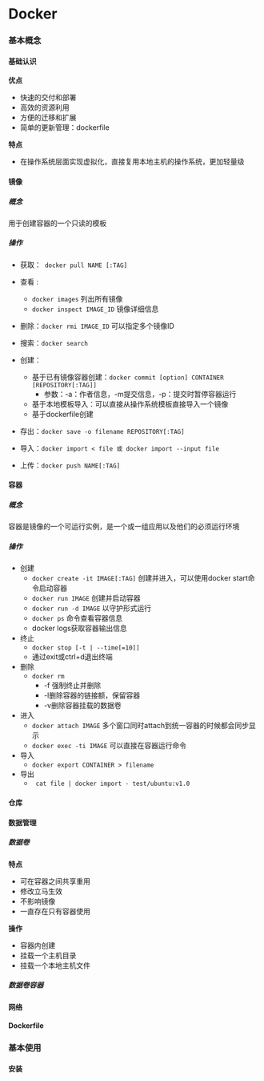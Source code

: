 # Docker

### 基本概念

#### 基础认识

**优点**

- 快速的交付和部署
- 高效的资源利用
- 方便的迁移和扩展
- 简单的更新管理：dockerfile

**特点**

- 在操作系统层面实现虚拟化，直接复用本地主机的操作系统，更加轻量级

#### 镜像

##### 概念

用于创建容器的一个只读的模板

##### 操作

- 获取：``` docker pull NAME [:TAG]``` 
- 查看  : 
  - ```docker images``` 列出所有镜像
  - ```docker inspect IMAGE_ID```  镜像详细信息
- 删除：```docker rmi IMAGE_ID``` 可以指定多个镜像ID
- 搜索：```docker search``` 
- 创建：
  - 基于已有镜像容器创建：```docker commit [option] CONTAINER [REPOSITORY[:TAG]] ``` 
    - 参数：-a：作者信息，-m提交信息，-p：提交时暂停容器运行
  - 基于本地模板导入：可以直接从操作系统模板直接导入一个镜像
  - 基于dockerfile创建

- 存出：```docker save -o filename REPOSITORY[:TAG]``` 
- 导入：```docker import < file 或 docker import --input file``` 
- 上传：```docker push NAME[:TAG]``` 



#### 容器

##### 概念

容器是镜像的一个可运行实例，是一个或一组应用以及他们的必须运行环境

##### 操作 

- 创建
  - ```docker create -it IMAGE[:TAG]``` 创建并进入，可以使用docker start命令启动容器
  - ```docker run IMAGE``` 创建并启动容器
  - ```docker run -d IMAGE``` 以守护形式运行
  - ```docker ps``` 命令查看容器信息
  - docker logs获取容器输出信息
- 终止
  - ```docker stop [-t | --time[=10]]``` 
  - 通过exit或ctrl+d退出终端
- 删除
  - ```docker rm``` 
    - -f 强制终止并删除
    - -l删除容器的链接额，保留容器
    - -v删除容器挂载的数据卷
- 进入
  - ```docker attach IMAGE``` 多个窗口同时attach到统一容器的时候都会同步显示
  - ```docker exec -ti IMAGE``` 可以直接在容器运行命令
- 导入
  - ```docker export CONTAINER > filename``` 
- 导出
  - ``` cat file | docker import - test/ubuntu:v1.0``` 

#### 仓库



#### 数据管理

##### 数据卷

**特点**

- 可在容器之间共享重用
- 修改立马生效
- 不影响镜像
- 一直存在只有容器使用

**操作**

- 容器内创建
- 挂载一个主机目录
- 挂载一个本地主机文件

##### 数据卷容器



#### 网络

#### Dockerfile

### 基本使用

#### 安装









